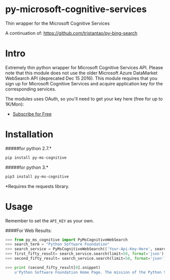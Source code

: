# py-microsoft-cognitive-services
Thin wrapper for the Microsoft Cognitive Services

A continuation of: https://github.com/tristantao/py-bing-search


Intro
=====
Extremely thin python wrapper for Microsoft Cognitive Services API. Please note that this module does not use the older Microsoft Azure DataMarket WebSearch API (deprecated Dec 15 2016). This module requires that you sign up for Microsoft Cognitive Services and acquire application key for the corresponding services.

The modules uses OAuth, so you'll need to get your key here (free for up to 1K/Mon):
* [Subscribe for Free](https://www.microsoft.com/cognitive-services/en-us/sign-up)


Installation
=====
#####for python 2.7.* 

```sh
pip install py-ms-cognitive
```

#####for python 3.*

```sh
pip3 install py-ms-cognitive
```

*Requires the requests library.

Usage
=====

Remember to set the `API_KEY` as your own.

####For Web Results:

```py
>>> from py_ms_cognitive import PyMsCognitiveWebSearch
>>> search_term = "Python Software Foundation"
>>> search_service = PyMsCognitiveWebSearch(('Your-Api-Key-Here', search_term)
>>> first_fifty_result= search_service.search(limit=50, format='json') #1-50
>>> second_fifty_result= search_service.search(limit=50, format='json') #51-100

>>> print (second_fifty_result[0].snippet)
    u'Python Software Foundation Home Page. The mission of the Python Software Foundation is to promote, protect, and advance the Python programming language, and to ...'
```

